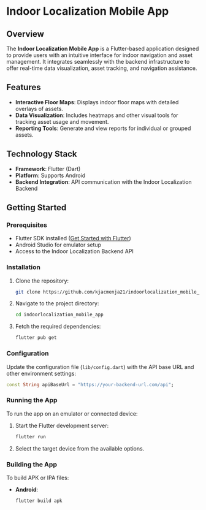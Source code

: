 # Indoor Localization Mobile App

## Overview
The **Indoor Localization Mobile App** is a Flutter-based application designed to provide users with an intuitive interface for indoor navigation and asset management. It integrates seamlessly with the backend infrastructure to offer real-time data visualization, asset tracking, and navigation assistance.

## Features
- **Interactive Floor Maps**: Displays indoor floor maps with detailed overlays of assets.
- **Data Visualization**: Includes heatmaps and other visual tools for tracking asset usage and movement.
- **Reporting Tools**: Generate and view reports for individual or grouped assets.

## Technology Stack
- **Framework**: Flutter (Dart)
- **Platform**: Supports Android
- **Backend Integration**: API communication with the Indoor Localization Backend

## Getting Started

### Prerequisites
- Flutter SDK installed ([Get Started with Flutter](https://flutter.dev/docs/get-started/install))
- Android Studio for emulator setup
- Access to the Indoor Localization Backend API

### Installation
1. Clone the repository:
   ```bash
   git clone https://github.com/kjacmenja21/indoorlocalization_mobile_app.git
   ```
2. Navigate to the project directory:
   ```bash
   cd indoorlocalization_mobile_app
   ```
3. Fetch the required dependencies:
   ```bash
   flutter pub get
   ```

### Configuration
Update the configuration file (`lib/config.dart`) with the API base URL and other environment settings:
```dart
const String apiBaseUrl = "https://your-backend-url.com/api";
```

### Running the App
To run the app on an emulator or connected device:
1. Start the Flutter development server:
   ```bash
   flutter run
   ```
2. Select the target device from the available options.

### Building the App
To build APK or IPA files:
- **Android**: 
   ```bash
   flutter build apk
   ```
